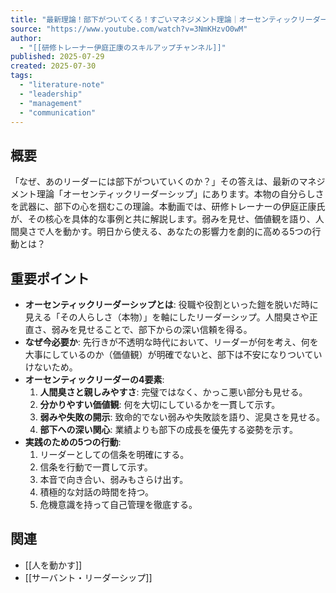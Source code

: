 ```yaml
---
title: "最新理論！部下がついてくる！すごいマネジメント理論｜オーセンティックリーダーシップ"
source: "https://www.youtube.com/watch?v=3NmKHzvO0wM"
author:
  - "[[研修トレーナー伊庭正康のスキルアップチャンネル]]"
published: 2025-07-29
created: 2025-07-30
tags:
  - "literature-note"
  - "leadership"
  - "management"
  - "communication"
---
```


## 概要

「なぜ、あのリーダーには部下がついていくのか？」その答えは、最新のマネジメント理論「オーセンティックリーダーシップ」にあります。本物の自分らしさを武器に、部下の心を掴むこの理論。本動画では、研修トレーナーの伊庭正康氏が、その核心を具体的な事例と共に解説します。弱みを見せ、価値観を語り、人間臭さで人を動かす。明日から使える、あなたの影響力を劇的に高める5つの行動とは？

## 重要ポイント

- **オーセンティックリーダーシップとは**: 役職や役割といった鎧を脱いだ時に見える「その人らしさ（本物）」を軸にしたリーダーシップ。人間臭さや正直さ、弱みを見せることで、部下からの深い信頼を得る。
- **なぜ今必要か**: 先行きが不透明な時代において、リーダーが何を考え、何を大事にしているのか（価値観）が明確でないと、部下は不安になりついていけないため。
- **オーセンティックリーダーの4要素**:
    1. **人間臭さと親しみやすさ**: 完璧ではなく、かっこ悪い部分も見せる。
    2. **分かりやすい価値観**: 何を大切にしているかを一貫して示す。
    3. **弱みや失敗の開示**: 致命的でない弱みや失敗談を語り、泥臭さを見せる。
    4. **部下への深い関心**: 業績よりも部下の成長を優先する姿勢を示す。
- **実践のための5つの行動**:
    1. リーダーとしての信条を明確にする。
    2. 信条を行動で一貫して示す。
    3. 本音で向き合い、弱みもさらけ出す。
    4. 積極的な対話の時間を持つ。
    5. 危機意識を持って自己管理を徹底する。

## 関連
- [[人を動かす]]
- [[サーバント・リーダーシップ]]

